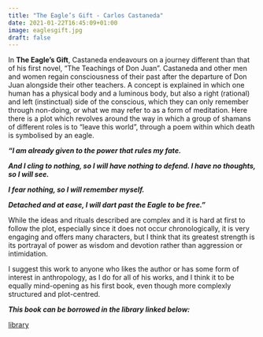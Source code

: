 ```yaml
---
title: "The Eagle’s Gift - Carlos Castaneda"
date: 2021-01-22T16:45:09+01:00
image: eaglesgift.jpg
draft: false
---
```



In **The Eagle’s Gift**, Castaneda endeavours on a journey different than that of his first novel, “The Teachings of Don Juan”. Castaneda and other men and women regain consciousness of their past after the departure of Don Juan alongside their other teachers. A concept is explained in which one human has a physical body and a luminous body, but also a right (rational) and left (instinctual) side of the conscious, which they can only remember through non-doing, or what we may refer to as a form of meditation. Here there is a plot which revolves around the way in which a group of shamans of different roles is to “leave this world”, through a poem within which death is symbolised by an eagle.


***“I am already given to the power that rules my fate.***

***And I cling to nothing, so I will have nothing to defend. I have no thoughts, so I will see.***

***I fear nothing, so I will remember myself.***

***Detached and at ease, I will dart past the Eagle to be free.”***


While the ideas and rituals described are complex and it is hard at first to follow the plot, especially since it does not occur chronologically, it is very engaging and offers many characters, but I think that its greatest strength is its portrayal of power as wisdom and devotion rather than aggression or intimidation.


I suggest this work to anyone who likes the author or has some form of interest in anthropology, as I do for all of his works, and I think it to be equally mind-opening as his first book, even though more complexly structured and plot-centred. 


***This book can be borrowed in the library linked below:***


[library](https://plus.bh.cobiss.net/opac7/bib/bgsa/32158471)